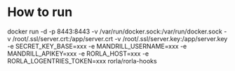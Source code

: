 
# How to run

docker run -d -p 8443:8443 -v /var/run/docker.sock:/var/run/docker.sock -v /root/.ssl/server.crt:/app/server.crt -v /root/.ssl/server.key:/app/server.key -e SECRET_KEY_BASE=xxx -e MANDRILL_USERNAME=xxx -e MANDRILL_APIKEY=xxx -e RORLA_HOST=xxx -e RORLA_LOGENTRIES_TOKEN=xxx rorla/rorla-hooks
